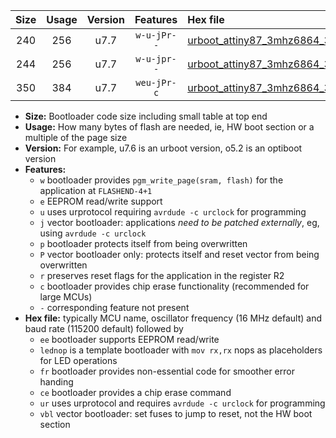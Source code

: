 |Size|Usage|Version|Features|Hex file|
|:-:|:-:|:-:|:-:|:--|
|240|256|u7.7|`w-u-jPr--`|[urboot_attiny87_3mhz6864_38400bps_lednop_ur_vbl.hex](https://raw.githubusercontent.com/stefanrueger/urboot.hex/main/mcus/attiny87/fcpu_3mhz6864/38400_bps/urboot_attiny87_3mhz6864_38400bps_lednop_ur_vbl.hex)|
|244|256|u7.7|`w-u-jpr--`|[urboot_attiny87_3mhz6864_38400bps_lednop_fr_ur_vbl.hex](https://raw.githubusercontent.com/stefanrueger/urboot.hex/main/mcus/attiny87/fcpu_3mhz6864/38400_bps/urboot_attiny87_3mhz6864_38400bps_lednop_fr_ur_vbl.hex)|
|350|384|u7.7|`weu-jPr-c`|[urboot_attiny87_3mhz6864_38400bps_ee_lednop_fr_ce_ur_vbl.hex](https://raw.githubusercontent.com/stefanrueger/urboot.hex/main/mcus/attiny87/fcpu_3mhz6864/38400_bps/urboot_attiny87_3mhz6864_38400bps_ee_lednop_fr_ce_ur_vbl.hex)|

- **Size:** Bootloader code size including small table at top end
- **Usage:** How many bytes of flash are needed, ie, HW boot section or a multiple of the page size
- **Version:** For example, u7.6 is an urboot version, o5.2 is an optiboot version
- **Features:**
  + `w` bootloader provides `pgm_write_page(sram, flash)` for the application at `FLASHEND-4+1`
  + `e` EEPROM read/write support
  + `u` uses urprotocol requiring `avrdude -c urclock` for programming
  + `j` vector bootloader: applications *need to be patched externally*, eg, using `avrdude -c urclock`
  + `p` bootloader protects itself from being overwritten
  + `P` vector bootloader only: protects itself and reset vector from being overwritten
  + `r` preserves reset flags for the application in the register R2
  + `c` bootloader provides chip erase functionality (recommended for large MCUs)
  + `-` corresponding feature not present
- **Hex file:** typically MCU name, oscillator frequency (16 MHz default) and baud rate (115200 default) followed by
  + `ee` bootloader supports EEPROM read/write
  + `lednop` is a template bootloader with `mov rx,rx` nops as placeholders for LED operations
  + `fr` bootloader provides non-essential code for smoother error handing
  + `ce` bootloader provides a chip erase command
  + `ur` uses urprotocol and requires `avrdude -c urclock` for programming
  + `vbl` vector bootloader: set fuses to jump to reset, not the HW boot section
